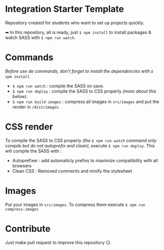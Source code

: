 # Integration Starter Template
Repository created for students who want to set up projects quickly.

➡ In this repository, all is ready, just ``$ npm install`` to install packages & watch SASS with ``$ npm run watch``.

# Commands
*Before use de commands, don't forget to install the dependencies with `$ npm install`.*

- `$ npm run watch` : compile the SASS on save.
- `$ npm run deploy` : compile the SASS to CSS properly *(more about this below)*.
- `$ npm run build-images` : compress all images in `src/images` and put the render in `/dist/images`.

# CSS render
To compile the SASS to CSS properly *(the ``$ npm run watch`` command only compile but do not autoprefix and clean)*, execute ``$ npm run deploy``.
This will compile the SASS with :
- Autoprefixer : add automaticly prefixs to maximize compatibility with all browsers
- Clean CSS : Removed comments and minify the stylesheet

# Images
Put your images in `src/images`. To compress them execute `$ npm run compress-images`

# Contribute
Just make pull request to improve this repository 😏.
